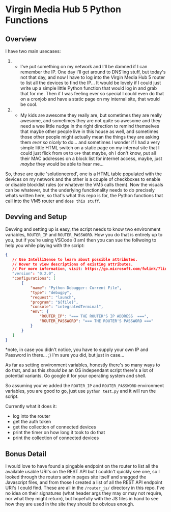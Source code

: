 # Virgin Media Hub 5 Python Functions

## Overview

I have two main usecases:
 1. - I've put something on my network and I'll be damned if I can remember the IP. One day I'll get around to DNS'ing stuff, but today's not that day, and now I have to log into the Virgin Media Hub 5 router to list all the devices to find the IP... It would be lovely if I could just write up a simple little Python function that would log in and grab that for me. Then if I was feeling ever so special I could even do that on a cronjob and have a static page on my internal site, that would be cool.
 2. - My kids are awesome they really are, but sometimes they are really awesome, and sometimes they are not quite so awesome and they need a wee little nudge in the right direction to remind themselves that maybe other people live in this house as well, and sometimes those other people might actually mean the things they are asking them _ever so nicely_ to do... and sometimes I wonder if I had a very simple little HTML switch on a static page on my internal site that I could just flick from `ON` to `OFF` that maybe, oh I don't know, put all their MAC addresses on a block list for internet access, maybe, just _maybe_ they would be able to hear me...

 So, those are quite 'solutioneered', one is a HTML table populated with the devices on my network and the other is a couple of checkboxes to enable or disable blocklist rules (or whatever the VM5 calls them).
 Now the visuals can be whatever, but the underlying functionality needs to do precisely whats written here, so that's what this repo is for, the Python functions that call into the VM5 router and `does this stuff`.

 ## Devving and Setup

 Devving and setting up is easy, the script needs to know two environment variables, `ROUTER_IP` and `ROUTER_PASSWORD`.
 How you do that is entirely up to you, but if you're using VSCode (I am) then you can sue the follwoing to help you while playing with the script:

 ```json
{
    // Use IntelliSense to learn about possible attributes.
    // Hover to view descriptions of existing attributes.
    // For more information, visit: https://go.microsoft.com/fwlink/?linkid=830387
    "version": "0.2.0",
    "configurations": [
        {
            "name": "Python Debugger: Current File",
            "type": "debugpy",
            "request": "launch",
            "program": "${file}",
            "console": "integratedTerminal",
            "env": {
                "ROUTER_IP": "=== THE ROUTER'S IP ADDRESS  ===",
                "ROUTER_PASSWORD": "=== THE ROUTER'S PASSWORD ==="
            }
        }
    ]
}
 ```

 *note, in case you didn't notice, you have to supply your own IP and Password in there... ;) I'm sure you did, but just in case...

 As far as setting environment variables, honestly there's so many ways to do that, and as this _should be_ an OS independant script there's a lot of potential variants. Go google it for your operating system and shell.

 So assuming you've added the `ROUTER_IP` and `ROUTER_PASSWORD` environment variables, you are good to go, just use `python test.py` and it will run the script.

 Currently what it does it:
  - log into the router
  - get the auth token
  - get the collection of connected devices
  - print the timer on how long it took to do that
  - print the collection of connected devices


## Bonus Detail

I would love to have found a pingable endpoint on the router to list all the available usable URI's on the REST API but I couldn't quickly see one, so I looked through the routers admin pages site itself and snagged the Javascript files, and from those I created a list of all the REST API endpoint URI's I could find. 
These are all in the `/router_js/` directory in this repo.
I've no idea on their signatures (what header args they may or may not require, nor what they might return), but hopefully with the JS files in hand to see how they are used in the site they should be obvious enough.
